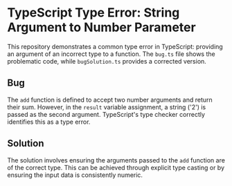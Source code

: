 # TypeScript Type Error: String Argument to Number Parameter

This repository demonstrates a common type error in TypeScript: providing an argument of an incorrect type to a function.  The `bug.ts` file shows the problematic code, while `bugSolution.ts` provides a corrected version.

## Bug

The `add` function is defined to accept two number arguments and return their sum. However, in the `result` variable assignment, a string ('2') is passed as the second argument.  TypeScript's type checker correctly identifies this as a type error.

## Solution

The solution involves ensuring the arguments passed to the `add` function are of the correct type.  This can be achieved through explicit type casting or by ensuring the input data is consistently numeric.